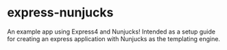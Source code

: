 # express-nunjucks
An example app using Express4 and Nunjucks!
Intended as a setup guide for creating an express application with Nunjucks as the templating engine. 
